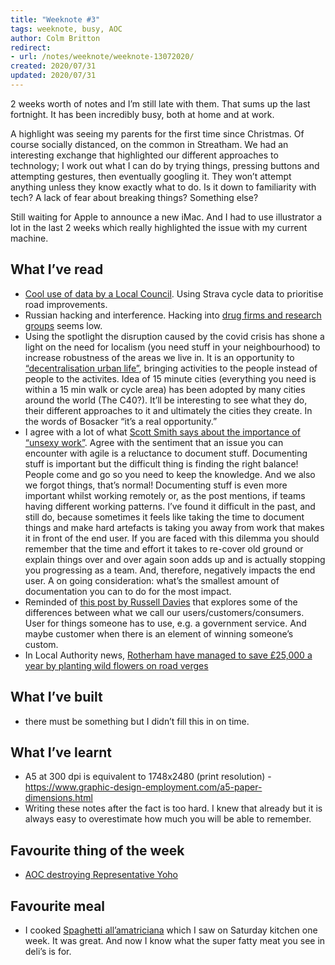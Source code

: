 ```yaml
---
title: "Weeknote #3"
tags: weeknote, busy, AOC
author: Colm Britton
redirect:
- url: /notes/weeknote/weeknote-13072020/
created: 2020/07/31
updated: 2020/07/31
---
```


2 weeks worth of notes and I’m still late with them. That sums up the last fortnight. It has been incredibly busy, both at home and at work.

A highlight was seeing my parents for the first time since Christmas. Of course socially distanced, on the common in Streatham. We had an interesting exchange that highlighted our different approaches to technology; I work out what I can do by trying things, pressing buttons and attempting gestures, then eventually googling it. They won’t attempt anything unless they know exactly what to do. Is it down to familiarity with tech? A lack of fear about breaking things? Something else?

Still waiting for Apple to announce a new iMac. And I had to use illustrator a lot in the last 2 weeks which really highlighted the issue with my current machine.

## What I’ve read
* [Cool use of data by a Local Council](https://road.cc/content/news/devon-will-use-strava-prioritise-repairs-275345). Using Strava cycle data to prioritise road improvements.
* Russian hacking and interference. Hacking into [drug firms and research groups](https://www.theguardian.com/world/2020/jul/16/russian-state-sponsored-hackers-target-covid-19-vaccine-researchers) seems low. 
* Using the spotlight the disruption caused by the covid crisis has shone a light on the need for localism (you need stuff in your neighbourhood) to increase robustness of the areas we live in. It is an opportunity to [“decentralisation urban life”](https://www.bloomberg.com/news/articles/2020-07-15/mayors-tout-the-15-minute-city-as-covid-recovery), bringing activities to the people instead of people to the activites. Idea of 15 minute cities (everything you need is within a 15 min walk or cycle area) has been adopted by many cities around the world (The C40?). It’ll be interesting to see what they do, their different approaches to it and ultimately the cities they create. In the words of Bosacker “it’s a real opportunity.”
* I agree with a lot of what [Scott Smith says about the importance of “unsexy work”](https://scottsmith93.github.io/blog/2020/07/23/unsexy-design-work). Agree with the sentiment that an issue you can encounter with agile is a reluctance to document stuff.  Documenting stuff is important but the difficult thing is finding the right balance! People come and go so you need to keep the knowledge. And we also we forgot things, that’s normal! Documenting stuff is even more important whilst working remotely or, as the post mentions, if teams having different working patterns. I’ve found it difficult in the past, and still do, because sometimes it feels like taking the time to document things and make hard artefacts is taking you away from work that makes it in front of the end user. If you are faced with this dilemma you should remember that the time and effort it takes to re-cover old ground or explain things over and over again soon adds up and is actually stopping you progressing as a team. And, therefore, negatively impacts the end user. A on going consideration: what’s the smallest amount of documentation you can to do for the most impact.
* Reminded of [this post by Russell Davies](https://russelldavies.typepad.com/planning/2014/06/consumers-users-people-mammals.html) that explores some of the differences between what we call our users/customers/consumers. User for things someone has to use, e.g. a government service. And maybe customer when there is an element of winning someone’s custom.
* In Local Authority news, [Rotherham have managed to save £25,000 a year by planting wild flowers on road verges](https://twitter.com/JonJackBee/status/1286005612153905153)


## What I’ve built
* there must be something but I didn’t fill this in on time.

## What I’ve learnt
* A5 at 300 dpi is equivalent to 1748x2480 (print resolution) - <https://www.graphic-design-employment.com/a5-paper-dimensions.html>
* Writing these notes after the fact is too hard. I knew that already but it is always easy to overestimate how much you will be able to remember.

## Favourite thing of the week
* [AOC destroying Representative Yoho](https://twitter.com/BBCJonSopel/status/1286353798382915584)

## Favourite meal
* I cooked [Spaghetti all’amatriciana](https://www.bbc.co.uk/food/recipes/spaghetti_allamatriciana_52668) which I saw on Saturday kitchen one week. It was great. And now I know what the super fatty meat you see in deli’s is for. 

